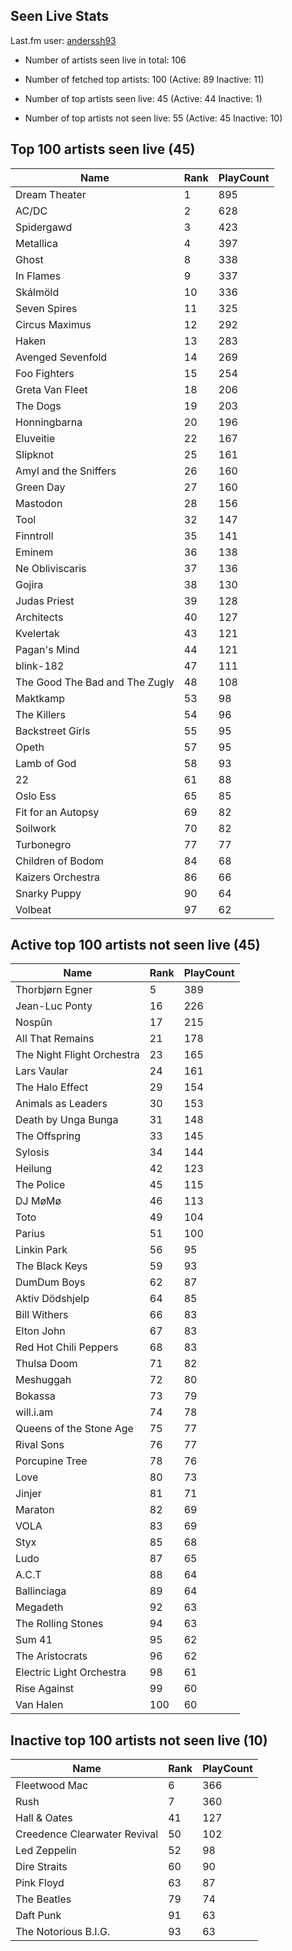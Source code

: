 ## Seen Live Stats

Last.fm user: [anderssh93](https://www.last.fm/user/anderssh93)

- Number of artists seen live in total: 106

- Number of fetched top artists: 100 (Active: 89 Inactive: 11)

- Number of top artists seen live: 45 (Active: 44 Inactive: 1)

- Number of top artists not seen live: 55 (Active: 45 Inactive: 10)

## Top 100 artists seen live (45)

Name                           | Rank | PlayCount
------------------------------ | ---- | ---------
Dream Theater                  | 1    | 895      
AC/DC                          | 2    | 628      
Spidergawd                     | 3    | 423      
Metallica                      | 4    | 397      
Ghost                          | 8    | 338      
In Flames                      | 9    | 337      
Skálmöld                       | 10   | 336      
Seven Spires                   | 11   | 325      
Circus Maximus                 | 12   | 292      
Haken                          | 13   | 283      
Avenged Sevenfold              | 14   | 269      
Foo Fighters                   | 15   | 254      
Greta Van Fleet                | 18   | 206      
The Dogs                       | 19   | 203      
Honningbarna                   | 20   | 196      
Eluveitie                      | 22   | 167      
Slipknot                       | 25   | 161      
Amyl and the Sniffers          | 26   | 160      
Green Day                      | 27   | 160      
Mastodon                       | 28   | 156      
Tool                           | 32   | 147      
Finntroll                      | 35   | 141      
Eminem                         | 36   | 138      
Ne Obliviscaris                | 37   | 136      
Gojira                         | 38   | 130      
Judas Priest                   | 39   | 128      
Architects                     | 40   | 127      
Kvelertak                      | 43   | 121      
Pagan's Mind                   | 44   | 121      
blink-182                      | 47   | 111      
The Good The Bad and The Zugly | 48   | 108      
Maktkamp                       | 53   | 98       
The Killers                    | 54   | 96       
Backstreet Girls               | 55   | 95       
Opeth                          | 57   | 95       
Lamb of God                    | 58   | 93       
22                             | 61   | 88       
Oslo Ess                       | 65   | 85       
Fit for an Autopsy             | 69   | 82       
Soilwork                       | 70   | 82       
Turbonegro                     | 77   | 77       
Children of Bodom              | 84   | 68       
Kaizers Orchestra              | 86   | 66       
Snarky Puppy                   | 90   | 64       
Volbeat                        | 97   | 62       

## Active top 100 artists not seen live (45)

Name                       | Rank | PlayCount
-------------------------- | ---- | ---------
Thorbjørn Egner            | 5    | 389      
Jean-Luc Ponty             | 16   | 226      
Nospūn                     | 17   | 215      
All That Remains           | 21   | 178      
The Night Flight Orchestra | 23   | 165      
Lars Vaular                | 24   | 161      
The Halo Effect            | 29   | 154      
Animals as Leaders         | 30   | 153      
Death by Unga Bunga        | 31   | 148      
The Offspring              | 33   | 145      
Sylosis                    | 34   | 144      
Heilung                    | 42   | 123      
The Police                 | 45   | 115      
DJ MøMø                    | 46   | 113      
Toto                       | 49   | 104      
Parius                     | 51   | 100      
Linkin Park                | 56   | 95       
The Black Keys             | 59   | 93       
DumDum Boys                | 62   | 87       
Aktiv Dödshjelp            | 64   | 85       
Bill Withers               | 66   | 83       
Elton John                 | 67   | 83       
Red Hot Chili Peppers      | 68   | 83       
Thulsa Doom                | 71   | 82       
Meshuggah                  | 72   | 80       
Bokassa                    | 73   | 79       
will.i.am                  | 74   | 78       
Queens of the Stone Age    | 75   | 77       
Rival Sons                 | 76   | 77       
Porcupine Tree             | 78   | 76       
Love                       | 80   | 73       
Jinjer                     | 81   | 71       
Maraton                    | 82   | 69       
VOLA                       | 83   | 69       
Styx                       | 85   | 68       
Ludo                       | 87   | 65       
A.C.T                      | 88   | 64       
Ballinciaga                | 89   | 64       
Megadeth                   | 92   | 63       
The Rolling Stones         | 94   | 63       
Sum 41                     | 95   | 62       
The Aristocrats            | 96   | 62       
Electric Light Orchestra   | 98   | 61       
Rise Against               | 99   | 60       
Van Halen                  | 100  | 60       

## Inactive top 100 artists not seen live (10)

Name                         | Rank | PlayCount
---------------------------- | ---- | ---------
Fleetwood Mac                | 6    | 366      
Rush                         | 7    | 360      
Hall & Oates                 | 41   | 127      
Creedence Clearwater Revival | 50   | 102      
Led Zeppelin                 | 52   | 98       
Dire Straits                 | 60   | 90       
Pink Floyd                   | 63   | 87       
The Beatles                  | 79   | 74       
Daft Punk                    | 91   | 63       
The Notorious B.I.G.         | 93   | 63       
